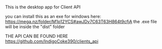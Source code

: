 
This is the desktop app for Client API

you can install this as an exe for windows here: https://mega.nz/folder/M1p12YCS#awJDv7C63T63H864t9cfjA
the .exe file will be inside the "dist" folder



THE API CAN BE FOUND HERE https://github.com/IndigoCoke390/clients_api
